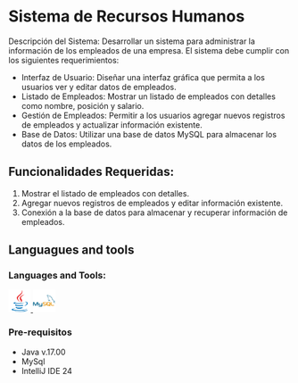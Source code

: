# Sistema de Recursos Humanos
  Descripción del Sistema: Desarrollar un sistema para administrar la información de los empleados de una empresa. El sistema debe cumplir con los siguientes requerimientos:
 * Interfaz de Usuario: Diseñar una interfaz gráfica que permita a los usuarios ver y editar datos de empleados.
 * Listado de Empleados: Mostrar un listado de empleados con detalles como nombre, posición y salario.
 * Gestión de Empleados: Permitir a los usuarios agregar nuevos registros de empleados y actualizar información existente.
 * Base de Datos: Utilizar una base de datos MySQL para almacenar los datos de los empleados.

## Funcionalidades Requeridas:
  1. Mostrar el listado de empleados con detalles.
  2. Agregar nuevos registros de empleados y editar información existente.
  3. Conexión a la base de datos para almacenar y recuperar información de empleados.
     
## Languagues and tools
  <h3 align="left">Languages and Tools:</h3>
<p align="left"><a href="https://developer.mozilla.org/en-US/docs/Web/JavaScript" target="_blank" rel="noreferrer"> <a href="https://www.java.com" target="_blank" rel="noreferrer"> <img src="https://raw.githubusercontent.com/devicons/devicon/master/icons/java/java-original.svg" alt="java" width="40" height="40"/> </a> 
  <a href="https://www.mysql.com/" target="_blank" rel="noreferrer"> <img src="https://raw.githubusercontent.com/devicons/devicon/master/icons/mysql/mysql-original-wordmark.svg" alt="mysql" width="40" height="40"/> </a>   </p>

 
  ### Pre-requisitos
  
  * Java v.17.00
  * MySql 
  * IntelliJ IDE 24
    

